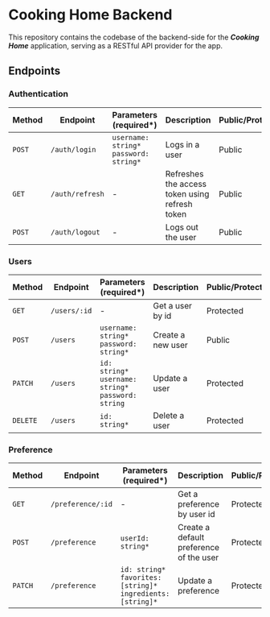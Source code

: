 # Cooking Home Backend
This repository contains the codebase of the backend-side for the ***Cooking Home*** application, serving as a RESTful API provider for the app.

## Endpoints
### Authentication
| Method   | Endpoint        | Parameters (required*)                     | Description                                    | Public/Protected |
|----------|-----------------|--------------------------------------------|------------------------------------------------|------------------|
| `POST`   | `/auth/login`   | `username: string*`<br>`password: string*` | Logs in a user                                 | Public           |
| `GET`    | `/auth/refresh` | -                                          | Refreshes the access token using refresh token | Public           |
| `POST`   | `/auth/logout`  | -                                          | Logs out the user                              | Public           |

### Users
| Method   | Endpoint     | Parameters (required*)                                     | Description                                    | Public/Protected |
|----------|--------------|------------------------------------------------------------|------------------------------------------------|------------------|
| `GET`    | `/users/:id` | -                                                          | Get a user by id                               | Protected        |
| `POST`   | `/users`     | `username: string*`<br>`password: string*`                 | Create a new user                              | Public           |
| `PATCH`  | `/users`     | `id: string*`<br>`username: string*`<br>`password: string` | Update a user                                  | Protected        |
| `DELETE` | `/users`     | `id: string*`                                              | Delete a user                                  | Protected        |

### Preference
| Method  | Endpoint          | Parameters (required*)                                              | Description                                    | Public/Protected |
|---------|-------------------|---------------------------------------------------------------------|------------------------------------------------|------------------|
| `GET`   | `/preference/:id` | -                                                                   | Get a preference by user id                    | Protected        |
| `POST`  | `/preference`     | `userId: string*`                                                   | Create a default preference of the user        | Protected        |
| `PATCH` | `/preference`     | `id: string*`<br>`favorites: [string]*`<br>`ingredients: [string]*` | Update a preference                            | Protected        |
